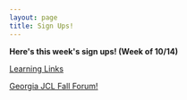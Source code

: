 ```yaml
---
layout: page
title: Sign Ups!
---
```



**Here's this week's sign ups! (Week of 10/14)**

[Learning Links](https://www.signupgenius.com/go/30E0B4AA5AD2FA7FE3-learning2)

[Georgia JCL Fall Forum!](https://www.signupgenius.com/go/30E0B4AA5AD28AAF58-wheeler)
